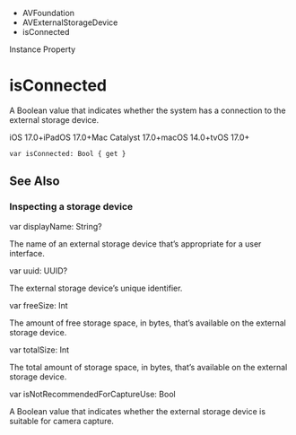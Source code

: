 

- AVFoundation
- AVExternalStorageDevice
-  isConnected 

Instance Property

# isConnected

A Boolean value that indicates whether the system has a connection to the external storage device.

iOS 17.0+iPadOS 17.0+Mac Catalyst 17.0+macOS 14.0+tvOS 17.0+

``` source
var isConnected: Bool { get }
```

## See Also

### Inspecting a storage device

var displayName: String?

The name of an external storage device that’s appropriate for a user interface.

var uuid: UUID?

The external storage device’s unique identifier.

var freeSize: Int

The amount of free storage space, in bytes, that’s available on the external storage device.

var totalSize: Int

The total amount of storage space, in bytes, that’s available on the external storage device.

var isNotRecommendedForCaptureUse: Bool

A Boolean value that indicates whether the external storage device is suitable for camera capture.

